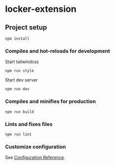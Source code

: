 # locker-extension

## Project setup
```
npm install
```

### Compiles and hot-reloads for development
Start tailwindcss
```
npm run style
```
Start dev server
```
npm run dev
```

### Compiles and minifies for production
```
npm run build
```

### Lints and fixes files
```
npm run lint
```

### Customize configuration
See [Configuration Reference](https://cli.vuejs.org/config/).
